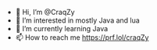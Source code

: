 - 👋 Hi, I’m @CraqZy
- 👀 I’m interested in mostly Java and lua 
- 🌱 I’m currently learning Java
- 📫 How to reach me https://prf.lol/craqZy
<!---
CraqZy/CraqZy is a ✨ special ✨ repository because its `README.md` (this file) appears on your GitHub profile.
You can click the Preview link to take a look at your changes.
--->
